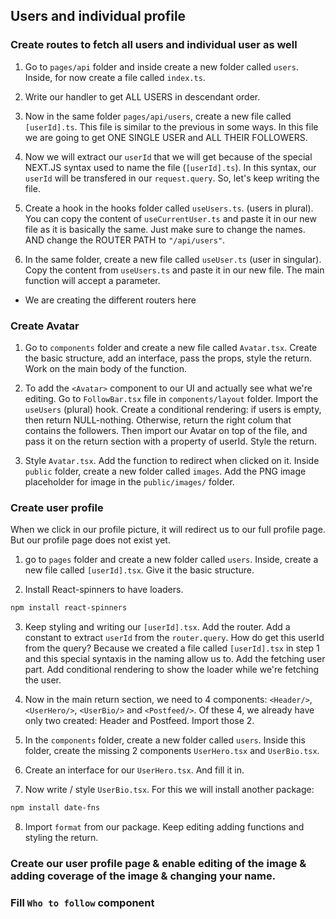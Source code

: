## Users and individual profile

### Create routes to fetch all users and individual user as well

1. Go to `pages/api` folder and inside create a new folder called `users`. Inside, for now create a file called `index.ts`.

2. Write our handler to get ALL USERS in descendant order.

3. Now in the same folder `pages/api/users`, create a new file called `[userId].ts`. This file is similar to the previous in some ways. In this file we are going to get ONE SINGLE USER and ALL THEIR FOLLOWERS.

4. Now we will extract our `userId` that we will get because of the special NEXT.JS syntax used to name the file (`[userId].ts`). In this syntax, our `userId` will be transfered in our `request.query`. So, let's keep writing the file.

5. Create a hook in the hooks folder called `useUsers.ts`. (users in plural). You can copy the content of `useCurrentUser.ts` and paste it in our new file as it is basically the same. Just make sure to change the names. AND change the ROUTER PATH to `"/api/users"`.

6. In the same folder, create a new file called `useUser.ts` (user in singular). Copy the content from `useUsers.ts` and paste it in our new file. The main function will accept a parameter.

-   We are creating the different routers here

### Create Avatar

1. Go to `components` folder and create a new file called `Avatar.tsx`. Create the basic structure, add an interface, pass the props, style the return. Work on the main body of the function.

2. To add the `<Avatar>` component to our UI and actually see what we're editing. Go to `FollowBar.tsx` file in `components/layout` folder. Import the `useUsers` (plural) hook. Create a conditional rendering: if users is empty, then return NULL-nothing. Otherwise, return the right colum that contains the followers. Then import our Avatar on top of the file, and pass it on the return section with a property of userId. Style the return.

3. Style `Avatar.tsx`. Add the function to redirect when clicked on it. Inside `public` folder, create a new folder called `images`. Add the PNG image placeholder for image in the `public/images/` folder.

### Create user profile

When we click in our profile picture, it will redirect us to our full profile page. But our profile page does not exist yet.

1. go to `pages` folder and create a new folder called `users`. Inside, create a new file called `[userId].tsx`. Give it the basic structure.

2. Install React-spinners to have loaders.

```sh
npm install react-spinners
```

3. Keep styling and writing our `[userId].tsx`. Add the router. Add a constant to extract `userId` from the `router.query`. How do get this userId from the query? Because we created a file called `[userId].tsx` in step 1 and this special syntaxis in the naming allow us to. Add the fetching user part. Add conditional rendering to show the loader while we're fetching the user.

4. Now in the main return section, we need to 4 components: `<Header/>`, `<UserHero/>`, `<UserBio/>` and `<Postfeed/>`. Of these 4, we already have only two created: Header and Postfeed. Import those 2.

5. In the `components` folder, create a new folder called `users`. Inside this folder, create the missing 2 components `UserHero.tsx` and `UserBio.tsx`.

6. Create an interface for our `UserHero.tsx`. And fill it in.

7. Now write / style `UserBio.tsx`. For this we will install another package:

```sh
npm install date-fns
```

8. Import `format` from our package. Keep editing adding functions and styling the return.

### Create our user profile page & enable editing of the image & adding coverage of the image & changing your name.

### Fill `Who to follow` component
